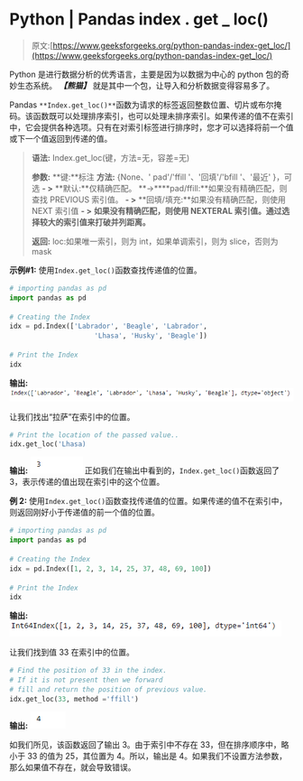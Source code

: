 # Python | Pandas index . get _ loc()

> 原文:[https://www.geeksforgeeks.org/python-pandas-index-get_loc/](https://www.geeksforgeeks.org/python-pandas-index-get_loc/)

Python 是进行数据分析的优秀语言，主要是因为以数据为中心的 python 包的奇妙生态系统。 ***【熊猫】*** 就是其中一个包，让导入和分析数据变得容易多了。

Pandas `**Index.get_loc()**`函数为请求的标签返回整数位置、切片或布尔掩码。该函数既可以处理排序索引，也可以处理未排序索引。如果传递的值不在索引中，它会提供各种选项。只有在对索引标签进行排序时，您才可以选择将前一个值或下一个值返回到传递的值。

> **语法:** Index.get_loc(键，方法=无，容差=无)
> 
> **参数:**
> **键:**标注
> **方法:** {None、' pad'/'ffill '、'回填'/'bfill '、'最近' }，可选
> **- >** **默认:**仅精确匹配。
> **->****pad/ffill:**如果没有精确匹配，则查找 PREVIOUS 索引值。
> **- >** **回填/填充:**如果没有精确匹配，则使用 NEXT 索引值
> **- >** **如果没有精确匹配，则使用 NEXTERAL 索引值。通过选择较大的索引值来打破并列距离。**
> 
> **返回:** loc:如果唯一索引，则为 int，如果单调索引，则为 slice，否则为 mask

**示例#1:** 使用`Index.get_loc()`函数查找传递值的位置。

```py
# importing pandas as pd
import pandas as pd

# Creating the Index
idx = pd.Index(['Labrador', 'Beagle', 'Labrador',
                     'Lhasa', 'Husky', 'Beagle'])

# Print the Index
idx
```

**输出:**
![](img/eb7ad3c04b88b01d883901e012226b90.png)

让我们找出“拉萨”在索引中的位置。

```py
# Print the location of the passed value..
idx.get_loc('Lhasa)
```

**输出:**
![](img/292973aaa0b44fe5c3626bce548bb345.png)
正如我们在输出中看到的，`Index.get_loc()`函数返回了 3，表示传递的值出现在索引中的这个位置。

**例 2:** 使用`Index.get_loc()`函数查找传递值的位置。如果传递的值不在索引中，则返回刚好小于传递值的前一个值的位置。

```py
# importing pandas as pd
import pandas as pd

# Creating the Index
idx = pd.Index([1, 2, 3, 14, 25, 37, 48, 69, 100])

# Print the Index
idx
```

**输出:**
![](img/e2765b79b95e7ff9136dc780bcb7577f.png)

让我们找到值 33 在索引中的位置。

```py
# Find the position of 33 in the index.
# If it is not present then we forward 
# fill and return the position of previous value.
idx.get_loc(33, method ='ffill')
```

**输出:**
![](img/bfae25994a662a1b240970b23dced4a3.png)

如我们所见，该函数返回了输出 3。由于索引中不存在 33，但在排序顺序中，略小于 33 的值为 25，其位置为 4。所以，输出是 4。如果我们不设置方法参数，那么如果值不存在，就会导致错误。